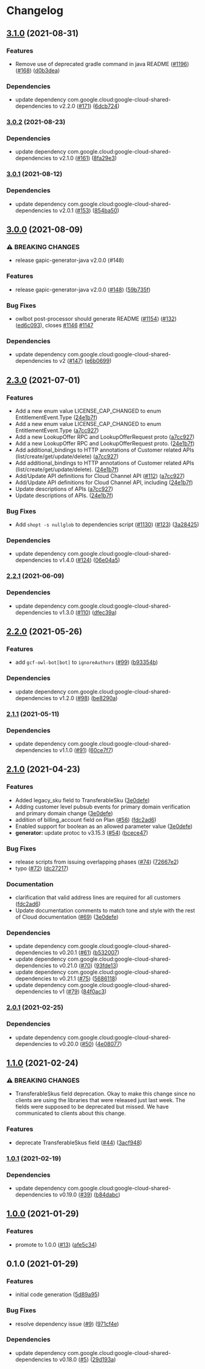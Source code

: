 # Changelog

## [3.1.0](https://www.github.com/googleapis/java-channel/compare/v3.0.2...v3.1.0) (2021-08-31)


### Features

* Remove use of deprecated gradle command in java README ([#1196](https://www.github.com/googleapis/java-channel/issues/1196)) ([#168](https://www.github.com/googleapis/java-channel/issues/168)) ([d0b3dea](https://www.github.com/googleapis/java-channel/commit/d0b3dea75d3c748db7598e8e82b83653dc64f8b1))


### Dependencies

* update dependency com.google.cloud:google-cloud-shared-dependencies to v2.2.0 ([#171](https://www.github.com/googleapis/java-channel/issues/171)) ([6dcb724](https://www.github.com/googleapis/java-channel/commit/6dcb72469f8f9531d91b16b71654717993e8e318))

### [3.0.2](https://www.github.com/googleapis/java-channel/compare/v3.0.1...v3.0.2) (2021-08-23)


### Dependencies

* update dependency com.google.cloud:google-cloud-shared-dependencies to v2.1.0 ([#161](https://www.github.com/googleapis/java-channel/issues/161)) ([8fa29e3](https://www.github.com/googleapis/java-channel/commit/8fa29e3f5c9b3eb178e5bd7072f85e10c59e7437))

### [3.0.1](https://www.github.com/googleapis/java-channel/compare/v3.0.0...v3.0.1) (2021-08-12)


### Dependencies

* update dependency com.google.cloud:google-cloud-shared-dependencies to v2.0.1 ([#153](https://www.github.com/googleapis/java-channel/issues/153)) ([854ba50](https://www.github.com/googleapis/java-channel/commit/854ba508ff506a2fe575174c56ef171c9a4af513))

## [3.0.0](https://www.github.com/googleapis/java-channel/compare/v2.3.0...v3.0.0) (2021-08-09)


### ⚠ BREAKING CHANGES

* release gapic-generator-java v2.0.0 (#148)

### Features

* release gapic-generator-java v2.0.0 ([#148](https://www.github.com/googleapis/java-channel/issues/148)) ([59b735f](https://www.github.com/googleapis/java-channel/commit/59b735feabf00de33b738f41c0fe5948440f615c))


### Bug Fixes

* owlbot post-processor should generate README ([#1154](https://www.github.com/googleapis/java-channel/issues/1154)) ([#132](https://www.github.com/googleapis/java-channel/issues/132)) ([ed6c093](https://www.github.com/googleapis/java-channel/commit/ed6c0930430af0b911566f99e0a389c086701c1f)), closes [#1146](https://www.github.com/googleapis/java-channel/issues/1146) [#1147](https://www.github.com/googleapis/java-channel/issues/1147)


### Dependencies

* update dependency com.google.cloud:google-cloud-shared-dependencies to v2 ([#147](https://www.github.com/googleapis/java-channel/issues/147)) ([e6b0699](https://www.github.com/googleapis/java-channel/commit/e6b06992f778accc69456890c3688ed77ab2d467))

## [2.3.0](https://www.github.com/googleapis/java-channel/compare/v2.2.1...v2.3.0) (2021-07-01)


### Features

* Add a new enum value LICENSE_CAP_CHANGED to enum EntitlementEvent.Type ([24e1b7f](https://www.github.com/googleapis/java-channel/commit/24e1b7f408c0b752e0ad0fd0bad475e45ac9aa75))
* Add a new enum value LICENSE_CAP_CHANGED to enum EntitlementEvent.Type ([a7cc927](https://www.github.com/googleapis/java-channel/commit/a7cc927e7b18a16f6bd3e35044dedbe4922fffa7))
* Add a new LookupOffer RPC and LookupOfferRequest proto ([a7cc927](https://www.github.com/googleapis/java-channel/commit/a7cc927e7b18a16f6bd3e35044dedbe4922fffa7))
* Add a new LookupOffer RPC and LookupOfferRequest proto. ([24e1b7f](https://www.github.com/googleapis/java-channel/commit/24e1b7f408c0b752e0ad0fd0bad475e45ac9aa75))
* Add additional_bindings to HTTP annotations of Customer related APIs (list/create/get/update/delete) ([a7cc927](https://www.github.com/googleapis/java-channel/commit/a7cc927e7b18a16f6bd3e35044dedbe4922fffa7))
* Add additional_bindings to HTTP annotations of Customer related APIs (list/create/get/update/delete). ([24e1b7f](https://www.github.com/googleapis/java-channel/commit/24e1b7f408c0b752e0ad0fd0bad475e45ac9aa75))
* Add/Update API definitions for Cloud Channel API ([#112](https://www.github.com/googleapis/java-channel/issues/112)) ([a7cc927](https://www.github.com/googleapis/java-channel/commit/a7cc927e7b18a16f6bd3e35044dedbe4922fffa7))
* Add/Update API definitions for Cloud Channel API, including ([24e1b7f](https://www.github.com/googleapis/java-channel/commit/24e1b7f408c0b752e0ad0fd0bad475e45ac9aa75))
* Update descriptions of APIs ([a7cc927](https://www.github.com/googleapis/java-channel/commit/a7cc927e7b18a16f6bd3e35044dedbe4922fffa7))
* Update descriptions of APIs. ([24e1b7f](https://www.github.com/googleapis/java-channel/commit/24e1b7f408c0b752e0ad0fd0bad475e45ac9aa75))


### Bug Fixes

* Add `shopt -s nullglob` to dependencies script ([#1130](https://www.github.com/googleapis/java-channel/issues/1130)) ([#123](https://www.github.com/googleapis/java-channel/issues/123)) ([3a28425](https://www.github.com/googleapis/java-channel/commit/3a284251845d50f5f03209fdab77d145df9f104a))


### Dependencies

* update dependency com.google.cloud:google-cloud-shared-dependencies to v1.4.0 ([#124](https://www.github.com/googleapis/java-channel/issues/124)) ([06e04a5](https://www.github.com/googleapis/java-channel/commit/06e04a532b9b39f813ef6c8260f009ce172c91d1))

### [2.2.1](https://www.github.com/googleapis/java-channel/compare/v2.2.0...v2.2.1) (2021-06-09)


### Dependencies

* update dependency com.google.cloud:google-cloud-shared-dependencies to v1.3.0 ([#110](https://www.github.com/googleapis/java-channel/issues/110)) ([dfec39a](https://www.github.com/googleapis/java-channel/commit/dfec39a85ccc06f0898bebb5fd0a712116ddf624))

## [2.2.0](https://www.github.com/googleapis/java-channel/compare/v2.1.1...v2.2.0) (2021-05-26)


### Features

* add `gcf-owl-bot[bot]` to `ignoreAuthors` ([#99](https://www.github.com/googleapis/java-channel/issues/99)) ([b93354b](https://www.github.com/googleapis/java-channel/commit/b93354b7980b7507f81ea14f3ed20dd0f75cd58b))


### Dependencies

* update dependency com.google.cloud:google-cloud-shared-dependencies to v1.2.0 ([#98](https://www.github.com/googleapis/java-channel/issues/98)) ([be8290a](https://www.github.com/googleapis/java-channel/commit/be8290ab7cfe01e4b41744ece1ff9bb1017e39cd))

### [2.1.1](https://www.github.com/googleapis/java-channel/compare/v2.1.0...v2.1.1) (2021-05-11)


### Dependencies

* update dependency com.google.cloud:google-cloud-shared-dependencies to v1.1.0 ([#91](https://www.github.com/googleapis/java-channel/issues/91)) ([60ce7f7](https://www.github.com/googleapis/java-channel/commit/60ce7f785ac999dc9fd70659020a21e54784ff9b))

## [2.1.0](https://www.github.com/googleapis/java-channel/compare/v2.0.1...v2.1.0) (2021-04-23)


### Features

* Added legacy_sku field to TransferableSku ([3e0defe](https://www.github.com/googleapis/java-channel/commit/3e0defedb743a243e78fc307ae325ab939056dde))
* Adding customer level pubsub events for primary domain verification and primary domain change ([3e0defe](https://www.github.com/googleapis/java-channel/commit/3e0defedb743a243e78fc307ae325ab939056dde))
* addition of billing_account field on Plan ([#56](https://www.github.com/googleapis/java-channel/issues/56)) ([fdc2ad6](https://www.github.com/googleapis/java-channel/commit/fdc2ad62d253f36dcd55c0f3bb69138f4dea29cd))
* Enabled support for boolean as an allowed parameter value ([3e0defe](https://www.github.com/googleapis/java-channel/commit/3e0defedb743a243e78fc307ae325ab939056dde))
* **generator:** update protoc to v3.15.3 ([#54](https://www.github.com/googleapis/java-channel/issues/54)) ([bcece47](https://www.github.com/googleapis/java-channel/commit/bcece4727fd0f832a29b0f293b1f983cf0af0d8f))


### Bug Fixes

* release scripts from issuing overlapping phases ([#74](https://www.github.com/googleapis/java-channel/issues/74)) ([72667e2](https://www.github.com/googleapis/java-channel/commit/72667e228ddfa96f9e9965b7b63cf2258a3627e3))
* typo ([#72](https://www.github.com/googleapis/java-channel/issues/72)) ([dc27217](https://www.github.com/googleapis/java-channel/commit/dc27217a2e32d20c83784dc69bff24598dae25a3))


### Documentation

* clarification that valid address lines are required for all customers ([fdc2ad6](https://www.github.com/googleapis/java-channel/commit/fdc2ad62d253f36dcd55c0f3bb69138f4dea29cd))
* Update documentation comments to match tone and style with the rest of Cloud documentation ([#69](https://www.github.com/googleapis/java-channel/issues/69)) ([3e0defe](https://www.github.com/googleapis/java-channel/commit/3e0defedb743a243e78fc307ae325ab939056dde))


### Dependencies

* update dependency com.google.cloud:google-cloud-shared-dependencies to v0.20.1 ([#61](https://www.github.com/googleapis/java-channel/issues/61)) ([b532007](https://www.github.com/googleapis/java-channel/commit/b532007fd7afbf0b905e3432a02401b8feaef4a5))
* update dependency com.google.cloud:google-cloud-shared-dependencies to v0.21.0 ([#70](https://www.github.com/googleapis/java-channel/issues/70)) ([93fde13](https://www.github.com/googleapis/java-channel/commit/93fde137961babee0b099e2e8d8ebcb1c2b1d5c9))
* update dependency com.google.cloud:google-cloud-shared-dependencies to v0.21.1 ([#75](https://www.github.com/googleapis/java-channel/issues/75)) ([5686118](https://www.github.com/googleapis/java-channel/commit/5686118e7c2b3477d5d1081cfb512b655412418a))
* update dependency com.google.cloud:google-cloud-shared-dependencies to v1 ([#79](https://www.github.com/googleapis/java-channel/issues/79)) ([84f0ac3](https://www.github.com/googleapis/java-channel/commit/84f0ac3e8a5f81f1c73beb816f04b64142bc59b7))

### [2.0.1](https://www.github.com/googleapis/java-channel/compare/v2.0.0...v2.0.1) (2021-02-25)


### Dependencies

* update dependency com.google.cloud:google-cloud-shared-dependencies to v0.20.0 ([#50](https://www.github.com/googleapis/java-channel/issues/50)) ([4e08077](https://www.github.com/googleapis/java-channel/commit/4e08077673eae901d28c21237efd4b9c97f66184))

## [1.1.0](https://www.github.com/googleapis/java-channel/compare/v1.0.1...v1.1.0) (2021-02-24)


### ⚠ BREAKING CHANGES

* TransferableSkus field deprecation. Okay to make this change since no clients are using the libraries that were released just last week. The fields were supposed to be deprecated but missed. We have communicated to clients about this change.

### Features

* deprecate TransferableSkus field ([#44](https://www.github.com/googleapis/java-channel/issues/44)) ([3acf948](https://www.github.com/googleapis/java-channel/commit/3acf94818273c3676b0df6cae063ab977b8f0fef))

### [1.0.1](https://www.github.com/googleapis/java-channel/compare/v1.0.0...v1.0.1) (2021-02-19)


### Dependencies

* update dependency com.google.cloud:google-cloud-shared-dependencies to v0.19.0 ([#39](https://www.github.com/googleapis/java-channel/issues/39)) ([b84dabc](https://www.github.com/googleapis/java-channel/commit/b84dabc81ec852f540d1023bc5ed0bcf7e6ba06b))

## [1.0.0](https://www.github.com/googleapis/java-channel/compare/v0.1.0...v1.0.0) (2021-01-29)


### Features

* promote to 1.0.0 ([#13](https://www.github.com/googleapis/java-channel/issues/13)) ([afe5c34](https://www.github.com/googleapis/java-channel/commit/afe5c34c439964b099667c7d77487eb05b6eab1b))

## 0.1.0 (2021-01-29)


### Features

* initial code generation ([5d89a95](https://www.github.com/googleapis/java-channel/commit/5d89a952119d550f5f31d76ac6caee9c915f6318))


### Bug Fixes

* resolve dependency issue ([#9](https://www.github.com/googleapis/java-channel/issues/9)) ([971cf4e](https://www.github.com/googleapis/java-channel/commit/971cf4e6af1315b5035ffbd8b3c221d894336d1e))


### Dependencies

* update dependency com.google.cloud:google-cloud-shared-dependencies to v0.18.0 ([#5](https://www.github.com/googleapis/java-channel/issues/5)) ([29d193a](https://www.github.com/googleapis/java-channel/commit/29d193a573f51ad120358d33b65f223a8a439831))
